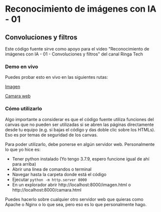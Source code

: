 # Reconocimiento de imágenes con IA - 01 
## Convoluciones y filtros

Este código fuente sirve como apoyo para el video "Reconocimiento de imágenes con IA - 01 - Convoluciones y filtros" del canal Ringa Tech

### Demo en vivo
Puedes probar esto en vivo en las siguientes rutas:

[Imagen](https://ringa-tech.com/vision01/imagen.html)

[Camara web](https://ringa-tech.com/vision01/camara.html)


### Cómo utilizarlo
Algo importante a considerar es que el código fuente utiliza funciones del canvas que no pueden ser utilizadas si se abren las páginas directamente desde tu equipo (e.g. si bajas el código y das doble clic sobre los HTMLs). Eso es por temas de seguridad de los canvas.

Para poder utilizarlo, debe ponerse en algún servidor web.
Personalmente lo que yo hice es:
- Tener python instalado (Yo tengo 3.7.9, espero funcione igual de ahí para arriba)
- Abrir una línea de comandos o terminal
- Navegar hasta la carpeta donde está el código
- Ejecutar `python -m http.server 8000`
- En un explorador abrir http://localhost:8000/imagen.html o http://localhost:8000/camara.html

Puedes hacerlo sobre cualquier otro servidor web que quieras como Apache o Nginx o lo que sea, pero eso es lo que personalmente hago.